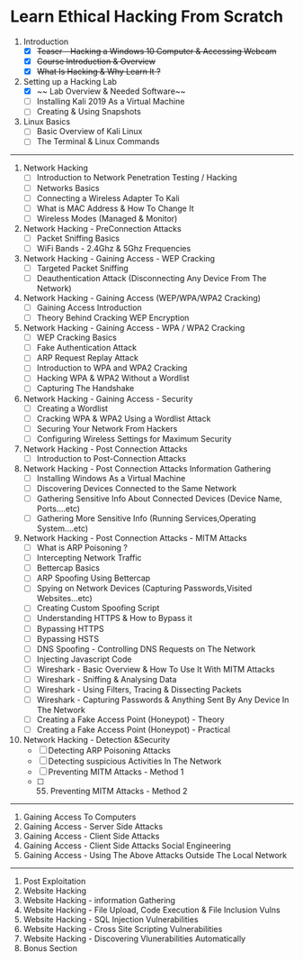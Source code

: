 # Learn Ethical Hacking From Scratch

1. Introduction
    - [x] ~~Teaser - Hacking a Windows 10 Computer & Accessing Webcam~~
    - [x] ~~Course Introduction & Overview~~
    - [x] ~~What Is Hacking & Why Learn It ?~~
1. Setting up a Hacking Lab
    - [x] ~~ Lab Overview & Needed Software~~
    - [ ] Installing Kali 2019 As a Virtual Machine
    - [ ] Creating & Using Snapshots
1. Linux Basics
    - [ ] Basic Overview of Kali Linux
    - [ ] The Terminal & Linux Commands
---
1. Network Hacking
    - [ ] Introduction to Network Penetration Testing / Hacking
    - [ ] Networks Basics
    - [ ] Connecting a Wireless Adapter To Kali
    - [ ] What is MAC Address & How To Change It
    - [ ] Wireless Modes (Managed & Monitor)

1. Network Hacking - PreConnection Attacks
    - [ ] Packet Sniffing Basics
    - [ ] WiFi Bands - 2.4Ghz & 5Ghz Frequencies

1. Network Hacking - Gaining Access - WEP Cracking
    - [ ] Targeted Packet Sniffing
    - [ ] Deauthentication Attack (Disconnecting Any Device From The Network)

1. Network Hacking - Gaining Access (WEP/WPA/WPA2 Cracking)
    - [ ] Gaining Access Introduction
    - [ ] Theory Behind Cracking WEP Encryption
1. Network Hacking - Gaining Access - WPA / WPA2 Cracking
    - [ ] WEP Cracking Basics
    - [ ] Fake Authentication Attack
    - [ ] ARP Request Replay Attack
    - [ ] Introduction to WPA and WPA2 Cracking
    - [ ] Hacking WPA & WPA2 Without a Wordlist
    - [ ] Capturing The Handshake
1. Network Hacking - Gaining Access - Security
    - [ ] Creating a Wordlist
    - [ ] Cracking WPA & WPA2 Using a Wordlist Attack
    - [ ] Securing Your Network From Hackers
    - [ ] Configuring Wireless Settings for Maximum Security
1. Network Hacking - Post Connection Attacks
    - [ ] Introduction to Post-Connection Attacks
1. Network Hacking - Post Connection Attacks Information Gathering
    - [ ] Installing Windows As a Virtual Machine
    - [ ] Discovering Devices Connected to the Same Network
    - [ ] Gathering Sensitive Info About Connected Devices (Device Name, Ports....etc)
    - [ ] Gathering More Sensitive Info (Running Services,Operating System....etc)
1. Network Hacking - Post Connection Attacks - MITM Attacks
    - [ ] What is ARP Poisoning ?
    - [ ] Intercepting Network Traffic
    - [ ] Bettercap Basics
    - [ ] ARP Spoofing Using Bettercap
    - [ ] Spying on Network Devices (Capturing Passwords,Visited Websites...etc)
    - [ ] Creating Custom Spoofing Script
    - [ ] Understanding HTTPS & How to Bypass it
    - [ ] Bypassing HTTPS
    - [ ] Bypassing HSTS
    - [ ] DNS Spoofing - Controlling DNS Requests on The Network
    - [ ] Injecting Javascript Code
    - [ ] Wireshark - Basic Overview & How To Use It With MITM Attacks
    - [ ] Wireshark - Sniffing & Analysing Data
    - [ ] Wireshark - Using Filters, Tracing & Dissecting Packets
    - [ ] Wireshark - Capturing Passwords & Anything Sent By Any Device In The Network
    - [ ] Creating a Fake Access Point (Honeypot) - Theory
    - [ ] Creating a Fake Access Point (Honeypot) - Practical
1. Network Hacking - Detection &Security
    - [ ] Detecting ARP Poisoning Attacks
    - [ ] Detecting suspicious Activities In The Network
    - [ ] Preventing MITM Attacks - Method 1
    - [ ] 55. Preventing MITM Attacks - Method 2
---
1. Gaining Access To Computers
1. Gaining Access - Server Side Attacks
1. Gaining Access - Client Side Attacks
1. Gaining Access - Client Side Attacks Social Engineering
1. Gaining Access - Using The Above Attacks Outside The Local Network
---
1. Post Exploitation
1. Website Hacking
1. Website Hacking - information Gathering
1. Website Hacking - File Upload, Code Execution & File Inclusion Vulns
1. Website Hacking - SQL Injection Vulnerabilities
1. Website Hacking - Cross Site Scripting Vulnerabilities
1. Website Hacking - Discovering Vlunerabilities Automatically
1. Bonus Section